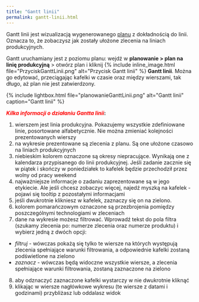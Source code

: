 ```yaml
---
title: "Gantt linii"
permalink: gantt-linii.html 
---
```


Gantt linii jest wizualizacją wygenerowanego [planu](/plan-na-linie-produkcyjna) z dokładnością do linii. Oznacza to, że zobaczysz jak zostały ułożone zlecenia na liniach produkcyjnych.

Gantt uruchamiany jest z poziomu planu: wejdź w **planowanie > plan na linię produkcyjną** > otwórz plan i kliknij {% include inline_image.html file="PrzyciskGanttLinii.png" alt="Przycisk Gantt linii" %} **Gantt linii**. Można go edytować, przeciągając kafelki w czasie oraz między wierszami, tak długo, aż plan nie jest zatwierdzony.

{% include lightbox.html file="planowanieGanttLinii.png" alt="Gantt linii" caption="Gantt linii" %}

**<span style="color:red"> *Kilka informacji o działaniu Gantta linii*</span>:**
1. wierszem jest linia produkcyjna. Pokazujemy wszystkie zdefiniowane linie, posortowane alfabetycznie. Nie można zmieniać kolejności prezentowanych wierszy
2. na wykresie prezentowane są zlecenia z planu. Są one ułożone czasowo na liniach produkcyjnych
3. niebieskim kolorem oznaczone są okresy niepracujące. Wynikają one z kalendarza przypisanego do linii produkcyjnej. Jeśli zadanie zacznie się w piątek i skończy w poniedziałek to kafelek będzie przechodził przez wolny od pracy weekend
4. najważniejsze informacje o zadaniu zaprezentowane są w jego etykiecie. Ale jeśli chcesz zobaczyc więcej, najedź myszką na kafelek - pojawi się tooltip z pozostałymi informacjami
5. jeśli dwukrotnie klikniesz w kafelek, zaznaczy się on na zielono.
6. kolorem pomarańczowym oznaczone są przezbrojenia pomiędzy poszczególnymi technologiami w zleceniach
7. dane na wykresie możesz filtrować. Wprowadź tekst do pola filtra (szukamy zlecenia po: numerze zlecenia oraz numerze produktu) i wybierz jedną z dwóch opcji:
- _filtruj_ - wówczas pokażą się tylko te wiersze na których występują zlecenia spełniające warunki filtrowania, a odpowiednie kafelki zostaną podświetlone na zielono
- _zaznacz_ - wówczas będą widoczne wszystkie wiersze, a zlecenia spełniające warunki filtrowania, zostaną zaznaczone na zielono
8. aby odznaczyć zaznaczone kafelki wystarczy w nie dwukrotnie kliknąć
9. klikając w wiersze nagłówkowe wykresu (te wiersze z datami i godzinami) przybliżasz lub oddalasz widok

